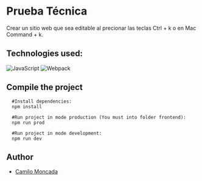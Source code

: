 # Prueba Técnica
Crear un sitio web que sea editable al precionar las teclas Ctrl + k o en Mac Command + k.

## Technologies used:
<img src="https://img.shields.io/badge/javascript%20-%23323330.svg?&style=for-the-badge&logo=javascript&logoColor=%23f7de1e" alt="JavaScript"/>
<img src="https://img.shields.io/badge/webpack-%235194f2.svg?&style=for-the-badge&logo=webpack&logoColor=white" alt="Webpack"/>

## Compile the project

```nodejs
  #Install dependencies:
  npm install
```

```nodejs
  #Run project in mode production (You must into folder frontend):
  npm run prod
```

```nodejs
  #Run project in mode development:
  npm run dev
```

## Author
* [Camilo Moncada](https://github.com/moncada92)
